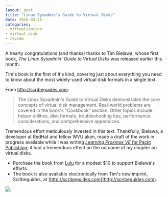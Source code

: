 ```yaml
---
layout: post
title: "Linux Sysadmin's Guide to Virtual Disks"
date: 2016-03-25
categories:
- virtualization
- virtual disk
- review
---
```


A hearty congratulations (and thanks) thanks to Tim Bielawa, whose first book, *The Linux Sysadmin' Guide to Virtual Disks* was released earlier this month.

Tim's book is the first of it's kind, covering just about everything you need to know about the most widely-used virtual disk formats in a single text.

From http://scribeguides.com:

>  The Linux Sysadmin's Guide to Virtual Disks demonstrates the core concepts of virtual disk management. Real-world problems are covered in the book's "Cookbook" section. Other topics include: helper utilities, disk formats, troubleshooting tips, performance considerations, and comprehensive appendices.

Tremendous effort meticulously invested in this text. Thankfully, Bielawa, a developer at RedHat and fellow WVU alum, made a draft of the work in progress available while I was writing [*Learning Proxmox VE* for Packt Publishing](https://www.packtpub.com/virtualization-and-cloud/learning-proxmox-ve); it had a tremendous effect on the outcome of my chapter on virtual disks.

* Purchase the book from [Lulu](https://www.lulu.com/content/paperback-book/the-linux-sysadmins-guide-to-virtual-disks/18420783) for a modest $10 to support Bielewa's efforts.
* The book is also available electronically from Tim's new imprint, Scribeguides, at [http://scribeguides.com](http://scribeguides.com).

<img src="http://scribesguides.com/images/full-cover.png">
